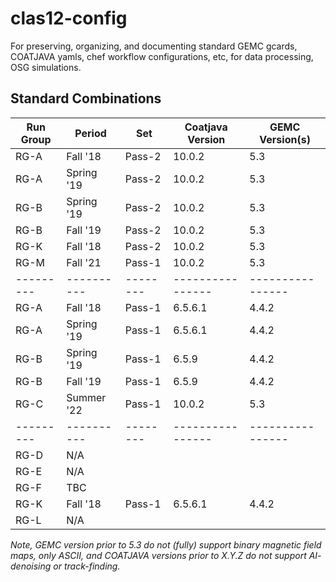# clas12-config

For preserving, organizing, and documenting standard GEMC gcards, COATJAVA yamls, chef workflow configurations, etc, for data processing, OSG simulations.

## Standard Combinations

Run Group | Period     | Set     | Coatjava Version | GEMC Version(s)
--------- | ---------- | --------| ---------------- | ----------------
RG-A      | Fall '18   | Pass-2  | 10.0.2           | 5.3
RG-A      | Spring '19 | Pass-2  | 10.0.2           | 5.3
RG-B      | Spring '19 | Pass-2  | 10.0.2           | 5.3
RG-B      | Fall '19   | Pass-2  | 10.0.2           | 5.3
RG-K      | Fall '18   | Pass-2  | 10.0.2           | 5.3
RG-M      | Fall '21   | Pass-1  | 10.0.2           | 5.3
--------- | ---------- | --------| ---------------- | ----------------
RG-A      | Fall '18   | Pass-1  | 6.5.6.1          | 4.4.2
RG-A      | Spring '19 | Pass-1  | 6.5.6.1          | 4.4.2
RG-B      | Spring '19 | Pass-1  | 6.5.9            | 4.4.2
RG-B      | Fall '19   | Pass-1  | 6.5.9            | 4.4.2
RG-C      | Summer '22 | Pass-1  | 10.0.2           | 5.3
--------- | ---------- | --------| ---------------- | ----------------
RG-D      | N/A | | |
RG-E      | N/A | | |
RG-F      | TBC | | |
RG-K      | Fall '18   | Pass-1  | 6.5.6.1          | 4.4.2
RG-L      | N/A | | |

_Note, GEMC version prior to 5.3 do not (fully) support binary magnetic field maps, only ASCII, and COATJAVA versions prior to X.Y.Z do not support AI- denoising or track-finding._
